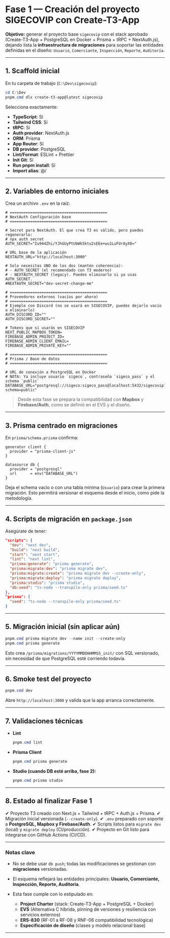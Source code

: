 # Fase 1 — Creación del proyecto SIGECOVIP con Create-T3-App

**Objetivo:** generar el proyecto base `sigecovip` con el stack aprobado (Create-T3-App + PostgreSQL en Docker + Prisma + tRPC + NextAuth.js), dejando lista la **infraestructura de migraciones** para soportar las entidades definidas en el diseño: `Usuario`, `Comerciante`, `Inspección`, `Reporte`, `Auditoría`.

---

## 1. Scaffold inicial

En tu carpeta de trabajo (`C:\Dev\sigecovip`):

```powershell
cd C:\Dev
pnpm.cmd dlx create-t3-app@latest sigecovip
```

Selecciona exactamente:

* **TypeScript**: Sí
* **Tailwind CSS**: Sí
* **tRPC**: Sí
* **Auth provider**: NextAuth.js
* **ORM**: Prisma
* **App Router**: Sí
* **DB provider**: PostgreSQL
* **Lint/Format**: ESLint + Prettier
* **Init Git**: Sí
* **Run pnpm install**: Sí
* **Import alias**: @/

---

## 2. Variables de entorno iniciales

Crea un archivo `.env` en la raíz:

```dotenv
# ===========================================
# NextAuth Configuración base
# ===========================================

# Secret para NextAuth. El que crea T3 es válido, pero puedes regenerarlo:
# npx auth secret
AUTH_SECRET="Iu944Zhi/YJhGUyPtUbWk5ktu2sEEe+wu1LuFUrAyX0="

# URL base de la aplicación
NEXTAUTH_URL="http://localhost:3000"

# Solo necesitas UNO de los dos (mantén coherencia):
# - AUTH_SECRET (el recomendado con T3 moderno)
# - NEXTAUTH_SECRET (legacy). Puedes eliminarlo si ya usas AUTH_SECRET.
#NEXTAUTH_SECRET="dev-secret-change-me"

# ===========================================
# Proveedores externos (vacíos por ahora)
# ===========================================
# Ejemplo con Discord (no se usará en SIGECOVIP, puedes dejarlo vacío o eliminarlo)
AUTH_DISCORD_ID=""
AUTH_DISCORD_SECRET=""

# Tokens que sí usarás en SIGECOVIP
NEXT_PUBLIC_MAPBOX_TOKEN=
FIREBASE_ADMIN_PROJECT_ID=
FIREBASE_ADMIN_CLIENT_EMAIL=
FIREBASE_ADMIN_PRIVATE_KEY=""

# ===========================================
# Prisma / Base de datos
# ===========================================

# URL de conexión a PostgreSQL en Docker
# NOTA: Ya incluye usuario `sigeco`, contraseña `sigeco_pass` y el schema `public`
DATABASE_URL="postgresql://sigeco:sigeco_pass@localhost:5432/sigecovip?schema=public"
```

> Desde esta fase se prepara la compatibilidad con **Mapbox** y **Firebase/Auth**, como se definió en el EVS y el diseño.

---

## 3. Prisma centrado en migraciones

En `prisma/schema.prisma` confirma:

```prisma
generator client {
  provider = "prisma-client-js"
}

datasource db {
  provider = "postgresql"
  url      = env("DATABASE_URL")
}
```

Deja el schema vacío o con una tabla mínima (`Usuario`) para crear la primera migración.
Esto permitirá versionar el esquema desde el inicio, como pide la metodología.

---

## 4. Scripts de migración en `package.json`

Asegúrate de tener:

```json
"scripts": {
  "dev": "next dev",
  "build": "next build",
  "start": "next start",
  "lint": "next lint",
  "prisma:generate": "prisma generate",
  "prisma:migrate:dev": "prisma migrate dev",
  "prisma:migrate:create": "prisma migrate dev --create-only",
  "prisma:migrate:deploy": "prisma migrate deploy",
  "prisma:studio": "prisma studio",
  "db:seed": "ts-node --transpile-only prisma/seed.ts"
},
"prisma": {
  "seed": "ts-node --transpile-only prisma/seed.ts"
}
```

---

## 5. Migración inicial (sin aplicar aún)

```powershell
pnpm.cmd prisma migrate dev --name init --create-only
pnpm.cmd prisma generate
```

Esto crea `/prisma/migrations/YYYYMMDDHHMMSS_init/` con SQL versionado, sin necesidad de que PostgreSQL esté corriendo todavía.

---

## 6. Smoke test del proyecto

```powershell
pnpm.cmd dev
```

Abre `http://localhost:3000` y valida que la app arranca correctamente.

---

## 7. Validaciones técnicas

* **Lint**

  ```powershell
  pnpm.cmd lint
  ```

* **Prisma Client**

  ```powershell
  pnpm.cmd prisma generate
  ```

* **Studio (cuando DB esté arriba, fase 2):**

  ```powershell
  pnpm.cmd prisma studio
  ```

---

## 8. Estado al finalizar Fase 1

✔ Proyecto T3 creado con Next.js + Tailwind + tRPC + Auth.js + Prisma.
✔ Migración inicial versionada (`--create-only`).
✔ `.env` preparado con soporte a **PostgreSQL, Mapbox y Firebase/Auth**.
✔ Scripts listos para `migrate dev` (local) y `migrate deploy` (CI/producción).
✔ Proyecto en Git listo para integrarse con GitHub Actions (CI/CD).

---

### Notas clave

* No se debe usar `db push`; todas las modificaciones se gestionan con **migraciones** versionadas.
* El esquema reflejará las entidades principales: **Usuario, Comerciante, Inspección, Reporte, Auditoría**.
* Esta fase cumple con lo estipulado en:

  * **Project Charter** (stack: Create-T3-App + PostgreSQL + Docker)
  * **EVS** (Alternativa C híbrida, pinning de versiones y resiliencia con servicios externos)
  * **ERS-830** (RF-01 a RF-08 y RNF-06 compatibilidad tecnológica)
  * **Especificación de diseño** (clases y modelo relacional base)

---
